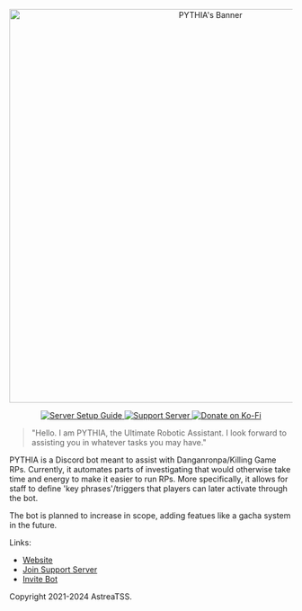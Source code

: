 <p align="center">
  <img src="https://pythia.astrea.cc/assets/pythia_banner.jpg" alt="PYTHIA's Banner" width="700"/>
</p>

<p align="center">
  <a href="https://pythia.astrea.cc/server_setup.html">
    <img src="https://img.shields.io/badge/Server_Setup_Guide-Link-f64b50?style=for-the-badge&logo=bookstack&logoColor=f64b50" alt="Server Setup Guide">
  </a>
  <a href="https://discord.gg/NSdetwGjpK">
    <img src="https://img.shields.io/badge/Support%20Server-Link-%235865F2?style=for-the-badge&logo=discord" alt="Support Server">
  </a>
  <a href="https://ko-fi.com/astreatss">
    <img src="https://img.shields.io/badge/Donate_on_Ko--Fi-Link-ff5f5f?style=for-the-badge&logo=ko-fi&logoColor=FFFFFF" alt="Donate on Ko-Fi">
  </a>
</p>

> "Hello. I am PYTHIA, the Ultimate Robotic Assistant. I look forward to assisting you in whatever tasks you may have."

PYTHIA is a Discord bot meant to assist with Danganronpa/Killing Game RPs. Currently, it automates parts of investigating that would otherwise take time and energy to make it easier to run RPs. More specifically, it allows for staff to define 'key phrases'/triggers that players can later activate through the bot.

The bot is planned to increase in scope, adding featues like a gacha system in the future.

Links:
* [Website](https://pythia.astrea.cc)
* [Join Support Server](https://discord.gg/NSdetwGjpK)
* [Invite Bot](https://discord.com/api/oauth2/authorize?client_id=843994199187914753&permissions=532576332864&scope=bot%20applications.commands)

Copyright 2021-2024 AstreaTSS.

